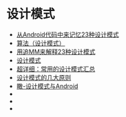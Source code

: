 # 设计模式
+ [从Android代码中来记忆23种设计模式](http://blog.csdn.net/huachao1001/article/details/51536074)
+ [算法（设计模式）](https://github.com/iluwatar/java-design-patterns)
+ [用追MM来解释23种设计模式](http://www.jianshu.com/p/84f19e25aeac)
+ [设计模式](https://github.com/OriginalLove/DesignPattern)
+ [超详细：常用的设计模式汇总](http://www.jianshu.com/p/93bc5aa1f887)
+ [设计模式的几大原则](http://mp.weixin.qq.com/s?__biz=MzAwOTY0MTc3OA==&mid=2650253413&idx=1&sn=3135cbdbeca1a16e42fa5f3b1ac07dde&chksm=835f8238b4280b2e53f93b8b9f321b2cf33d4a4f5cdc966014f2c55c6fa766d1f2a93b9357f1&scene=0#rd)
+ [瞰-设计模式与Android](https://github.com/suzeyu1992/repo/tree/master/project/design-pattern/%E7%9E%B0-%E8%AE%BE%E8%AE%A1%E6%A8%A1%E5%BC%8F%E4%B8%8EAndroid(%E7%AF%87%E4%BA%8C))
+ []()
+ []()
+ []()

